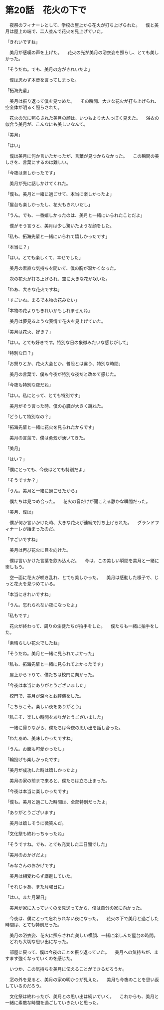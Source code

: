 # 第20話　花火の下で

　夜祭のフィナーレとして、学校の屋上から花火が打ち上げられた。
　僕と美月は屋上の端で、二人並んで花火を見上げていた。

「きれいですね」

　美月が感嘆の声を上げた。
　花火の光が美月の浴衣姿を照らし、とても美しかった。

「そうだね。でも、美月の方がきれいだよ」

　僕は思わず本音を言ってしまった。

「拓海先輩」

　美月は振り返って僕を見つめた。
　その瞬間、大きな花火が打ち上げられ、空全体が明るく照らされた。

　花火の光に照らされた美月の顔は、いつもより大人っぽく見えた。
　浴衣の似合う美月が、こんなにも美しいなんて。

「美月」

「はい」

　僕は美月に何か言いたかったが、言葉が見つからなかった。
　この瞬間の美しさを、言葉にするのは難しい。

「今夜は楽しかったです」

　美月が先に話しかけてくれた。

「僕も。美月と一緒に過ごせて、本当に楽しかったよ」

「屋台も楽しかったし、花火もきれいだし」

「うん。でも、一番嬉しかったのは、美月と一緒にいられたことだよ」

　僕がそう言うと、美月は少し驚いたような顔をした。

「私も、拓海先輩と一緒にいられて嬉しかったです」

「本当に？」

「はい。とても楽しくて、幸せでした」

　美月の素直な気持ちを聞いて、僕の胸が温かくなった。

　次の花火が打ち上げられ、空に大きな花が咲いた。

「わあ、大きな花火ですね」

「すごいね。まるで本物の花みたい」

「本物の花よりもきれいかもしれませんね」

　美月は夢見るような表情で花火を見上げていた。

「美月は花火、好き？」

「はい。とても好きです。特別な日の象徴みたいな感じがして」

「特別な日？」

「お祭りとか、花火大会とか。普段とは違う、特別な時間」

　美月の言葉で、僕も今夜が特別な夜だと改めて感じた。

「今夜も特別な夜だね」

「はい。私にとって、とても特別です」

　美月がそう言った時、僕の心臓が大きく跳ねた。

「どうして特別なの？」

「拓海先輩と一緒に花火を見られたからです」

　美月の言葉で、僕は勇気が湧いてきた。

「美月」

「はい？」

「僕にとっても、今夜はとても特別だよ」

「そうですか？」

「うん。美月と一緒に過ごせたから」

　僕たちは見つめ合った。
　花火の音だけが聞こえる静かな瞬間だった。

「美月、僕は」

　僕が何か言いかけた時、大きな花火が連続で打ち上げられた。
　グランドフィナーレが始まったのだ。

「すごいですね」

　美月は再び花火に目を向けた。

　僕は言いかけた言葉を飲み込んだ。
　今は、この美しい瞬間を美月と一緒に楽しもう。

　空一面に花火が咲き乱れ、とても美しかった。
　美月は感動した様子で、じっと花火を見つめている。

「本当にきれいですね」

「うん。忘れられない夜になったよ」

「私もです」

　花火が終わって、周りの生徒たちが拍手をした。
　僕たちも一緒に拍手をした。

「素晴らしい花火でしたね」

「そうだね。美月と一緒に見られてよかった」

「私も、拓海先輩と一緒に見られてよかったです」

　屋上から下りて、僕たちは校門に向かった。

「今夜は本当にありがとうございました」

　校門で、美月が深々とお辞儀をした。

「こちらこそ。楽しい夜をありがとう」

「私こそ、楽しい時間をありがとうございました」

　一緒に帰りながら、僕たちは今夜の思い出を話し合った。

「わたあめ、美味しかったですね」

「うん。お面も可愛かったし」

「輪投げも楽しかったです」

「美月が成功した時は嬉しかったよ」

　美月の家の前まで来ると、僕たちは立ち止まった。

「今夜は本当に楽しかったです」

「僕も。美月と過ごした時間は、全部特別だったよ」

「ありがとうございます」

　美月は嬉しそうに微笑んだ。

「文化祭も終わっちゃったね」

「そうですね。でも、とても充実した二日間でした」

「美月のおかげだよ」

「みなさんのおかげです」

　美月は相変わらず謙遜していた。

「それじゃあ、また月曜日に」

「はい。また月曜日」

　美月が家に入っていくのを見送ってから、僕は自分の家に向かった。

　今夜は、僕にとって忘れられない夜になった。
　花火の下で美月と過ごした時間は、とても特別だった。

　美月の浴衣姿、花火に照らされた美しい横顔、一緒に楽しんだ屋台の時間。
　どれも大切な思い出になった。

　部屋に戻って、僕は今夜のことを振り返っていた。
　美月への気持ちが、ますます強くなっていくのを感じた。

　いつか、この気持ちを美月に伝えることができるだろうか。

　窓の外を見ると、美月の家の明かりが見えた。
　美月も今夜のことを思い返しているのだろう。

　文化祭は終わったが、美月との思い出は続いていく。
　これからも、美月と一緒に素敵な時間を過ごしていきたいと思った。